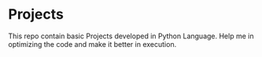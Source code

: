 # Projects

This repo contain basic Projects developed in Python Language.
Help me in optimizing the code and make it better in execution.
